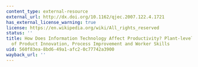 ```yaml
---
content_type: external-resource
external_url: http://dx.doi.org/10.1162/qjec.2007.122.4.1721
has_external_license_warning: true
license: https://en.wikipedia.org/wiki/All_rights_reserved
status: ''
title: How Does Information Technology Affect Productivity? Plant-level Comparisons
  of Product Innovation, Process Improvement and Worker Skills
uid: 560f83ea-8bd6-49a1-afc2-0c77742a3900
wayback_url: ''
---
```

